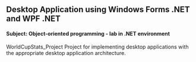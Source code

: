 ## Desktop Application using Windows Forms .NET and WPF .NET

#### Subject: Object-oriented programming - lab in .NET environment
WorldCupStats_Project
Project for implementing desktop applications with the appropriate desktop application architecture.
